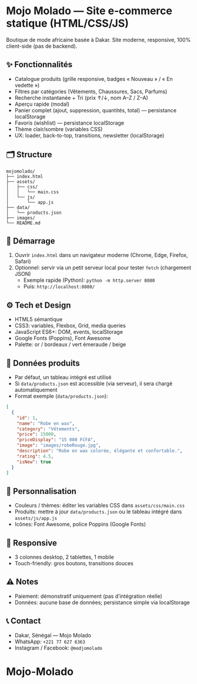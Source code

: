# Mojo Molado — Site e‑commerce statique (HTML/CSS/JS)

Boutique de mode africaine basée à Dakar. Site moderne, responsive, 100% client-side (pas de backend).

## ✨ Fonctionnalités
- Catalogue produits (grille responsive, badges « Nouveau » / « En vedette »)
- Filtres par catégories (Vêtements, Chaussures, Sacs, Parfums)
- Recherche instantanée + Tri (prix ↑/↓, nom A–Z / Z–A)
- Aperçu rapide (modal)
- Panier complet (ajout, suppression, quantités, total) — persistance localStorage
- Favoris (wishlist) — persistance localStorage
- Thème clair/sombre (variables CSS)
- UX: loader, back-to-top, transitions, newsletter (localStorage)

## 🗂️ Structure
```
mojomolado/
├── index.html
├── assets/
│   ├── css/
│   │   └── main.css
│   └── js/
│       └── app.js
├── data/
│   └── products.json
├── images/
└── README.md
```

## 🚀 Démarrage
1. Ouvrir `index.html` dans un navigateur moderne (Chrome, Edge, Firefox, Safari)
2. Optionnel: servir via un petit serveur local pour tester `fetch` (chargement JSON)
   - Exemple rapide (Python): `python -m http.server 8080`
   - Puis: `http://localhost:8080/`

## ⚙️ Tech et Design
- HTML5 sémantique
- CSS3: variables, Flexbox, Grid, media queries
- JavaScript ES6+: DOM, events, localStorage
- Google Fonts (Poppins), Font Awesome
- Palette: or / bordeaux / vert émeraude / beige

## 🔧 Données produits
- Par défaut, un tableau intégré est utilisé
- Si `data/products.json` est accessible (via serveur), il sera chargé automatiquement
- Format exemple (`data/products.json`):
```json
[
  {
    "id": 1,
    "name": "Robe en wax",
    "category": "Vêtements",
    "price": 15000,
    "priceDisplay": "15 000 FCFA",
    "image": "images/robeRouge.jpg",
    "description": "Robe en wax colorée, élégante et confortable.",
    "rating": 4.5,
    "isNew": true
  }
]
```

## 🧩 Personnalisation
- Couleurs / thèmes: éditer les variables CSS dans `assets/css/main.css`
- Produits: mettre à jour `data/products.json` ou le tableau intégré dans `assets/js/app.js`
- Icônes: Font Awesome, police Poppins (Google Fonts)

## 📱 Responsive
- 3 colonnes desktop, 2 tablettes, 1 mobile
- Touch-friendly: gros boutons, transitions douces

## ⚠️ Notes
- Paiement: démonstratif uniquement (pas d’intégration réelle)
- Données: aucune base de données; persistance simple via localStorage

## 📞 Contact
- Dakar, Sénégal — Mojo Molado
- WhatsApp: `+221 77 627 6363`
- Instagram / Facebook: `@modjomolado`
# Mojo-Molado

